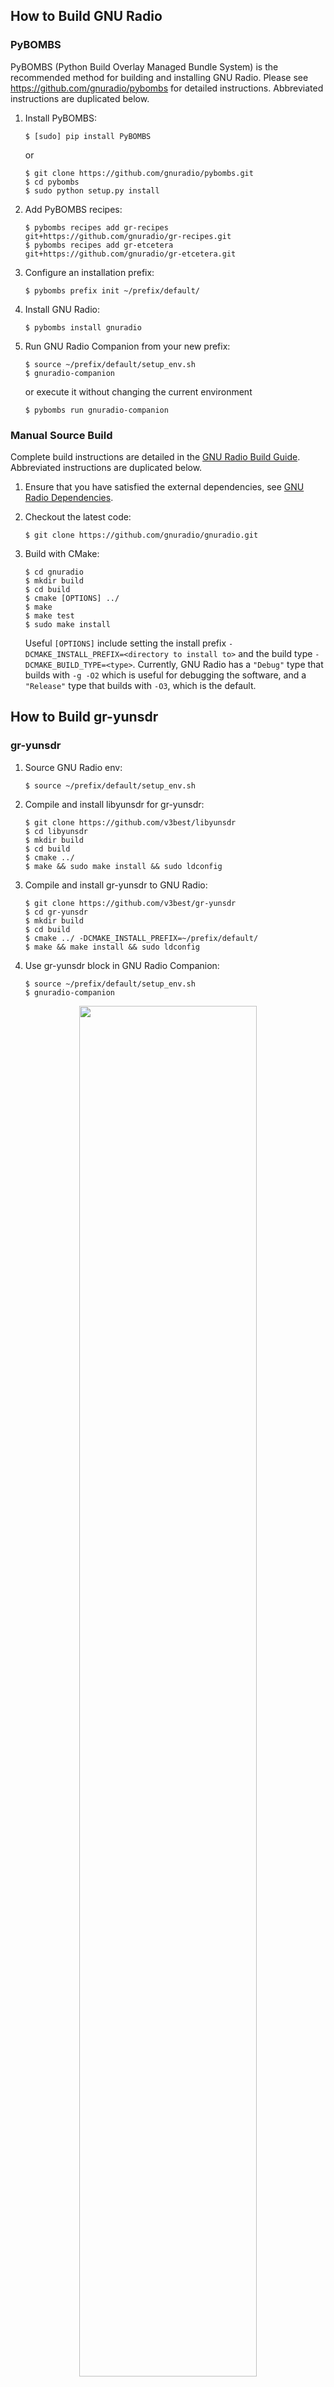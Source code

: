 

## How to Build GNU Radio

### PyBOMBS
PyBOMBS (Python Build Overlay Managed Bundle System) is the recommended 
method for building and installing GNU Radio. Please see 
https://github.com/gnuradio/pybombs for detailed instructions. Abbreviated 
instructions are duplicated below.

1. Install PyBOMBS:
    ```
    $ [sudo] pip install PyBOMBS
    ```
    or
    ```
    $ git clone https://github.com/gnuradio/pybombs.git
    $ cd pybombs
    $ sudo python setup.py install
    ```

2. Add PyBOMBS recipes:
    ```
    $ pybombs recipes add gr-recipes git+https://github.com/gnuradio/gr-recipes.git  
    $ pybombs recipes add gr-etcetera git+https://github.com/gnuradio/gr-etcetera.git
    ```

3. Configure an installation prefix:
    ```
    $ pybombs prefix init ~/prefix/default/
    ```

4. Install GNU Radio:
    ```
    $ pybombs install gnuradio
    ```

5. Run GNU Radio Companion from your new prefix:
    ```
    $ source ~/prefix/default/setup_env.sh
    $ gnuradio-companion
    ```
    or execute it without changing the current environment
    ```
    $ pybombs run gnuradio-companion
    ```

### Manual Source Build
Complete build instructions are detailed in the 
[GNU Radio Build Guide](https://gnuradio.org/doc/doxygen/build_guide.html). 
Abbreviated instructions are duplicated below.

1. Ensure that you have satisfied the external dependencies, see 
[GNU Radio Dependencies](https://gnuradio.org/doc/doxygen/build_guide.html).

2. Checkout the latest code:
    ```
    $ git clone https://github.com/gnuradio/gnuradio.git
    ```

3. Build with CMake:
    ```
    $ cd gnuradio
    $ mkdir build
    $ cd build
    $ cmake [OPTIONS] ../
    $ make
    $ make test
    $ sudo make install
    ```
    Useful `[OPTIONS]` include setting the install prefix 
    `-DCMAKE_INSTALL_PREFIX=<directory to install to>` and the build type 
    `-DCMAKE_BUILD_TYPE=<type>`. Currently, GNU Radio has a `"Debug"` type 
    that builds with `-g -O2` which is useful for debugging the software, 
    and a `"Release"` type that builds with `-O3`, which is the default.

## How to Build gr-yunsdr
### gr-yunsdr
1.	Source GNU Radio env:
    ```
    $ source ~/prefix/default/setup_env.sh
    ```
2.	Compile and install libyunsdr for gr-yunsdr:
    ```
    $ git clone https://github.com/v3best/libyunsdr
    $ cd libyunsdr
    $ mkdir build
    $ cd build
    $ cmake ../
    $ make && sudo make install && sudo ldconfig
    ```
3.	Compile and install gr-yunsdr to GNU Radio:
    ```
    $ git clone https://github.com/v3best/gr-yunsdr
    $ cd gr-yunsdr
    $ mkdir build
    $ cd build
    $ cmake ../ -DCMAKE_INSTALL_PREFIX=~/prefix/default/
    $ make && make install && sudo ldconfig
    ```
4.	Use gr-yunsdr block in GNU Radio Companion:
    ```
    $ source ~/prefix/default/setup_env.sh
    $ gnuradio-companion
    ``` 
<p align="center">
<img src="https://github.com/v3best/gr-yunsdr/blob/master/examples/yunsdr_source.png" width="75%" />
<img src="https://github.com/v3best/gr-yunsdr/blob/master/examples/yunsdr_sink.png" width="75%" />
</p>

### gr-osmosdr-gqrx

```
$git clone https://github.com/v3best/gr-osmosdr-gqrx
$cd gr-osmosdr-gqrx/
$git checkout yunsdr
$mkdir build
$cd build/
$cmake ../ -DCMAKE_INSTALL_PREFIX=<gnuradio install prefix>
$make
$make install
$sudo ldconfig
```
<p align="center">
<img src="https://github.com/v3best/gr-yunsdr/blob/master/examples/osmocom_sink_1chan.png" width="75%" />
<img src="https://github.com/v3best/gr-yunsdr/blob/master/examples/osmocom_sink_2chan.png" width="75%" />
</p>

### sdrangelove
```
$sudo apt install libqt5multimedia5-plugins qtmultimedia5-dev qttools5-dev qttools5-dev-tools libqt5opengl5-dev qtbase5-dev
$git clone git://git.osmocom.org/sdrangelove.git
$cd sdrangelove
$mkdir build
$cd build
$cmake ../
$make -j4
$./sdrangelove
```
<p align="center">
<img src="https://github.com/v3best/gr-yunsdr/blob/master/examples/sdrangelove.png" width="75%" />
</p> 

### gqrx
```
$git clone https://github.com/csete/gqrx.git gqrx.git
$sudo apt install libqt5svg5-dev
$cd gqrx.git
$mkdir build
$cd build
$cmake ../
$make -j4
$./src/gqrx
```
<p align="center">
<img src="https://github.com/v3best/gr-yunsdr/blob/master/examples/gqrx_config.png" width="75%" />
<img src="https://github.com/v3best/gr-yunsdr/blob/master/examples/gqrx.png" width="75%" />
</p> 
 

### gnss-sdr
```
$git clone https://github.com/v3best/gnss-sdr
$cd gnss-sdr/
$git checkout yunsdr
$mkdir build
$cd build/
$cmake ../ 
$make
$cd ../
$mkdir temp
$cd temp
$../install/gnss-sdr --config_file=../conf/gnss-sdr_GPS_L1_yunsdr_realtime.conf
```
<p align="center">
<img src="https://github.com/v3best/gr-yunsdr/blob/master/examples/gnss_sdr.png" width="75%" />
</p>


### gr-dvbt

1. Build and install
    ```
    $git clone https://github.com/BogdanDIA/gr-dvbt
    $cd gr-dvbt
    $mkdir build
    $cd build/
    $cmake ../ -DCMAKE_INSTALL_PREFIX=<gnuradio install prefix>
    $make && make install && sudo ldconfig
    ```

2. Run TX

    The simplest way to run DVB-T encoding is to use the gnuradio-companion flowgraphs examples/dvbt_tx_demo.grc. It will start with a MPEG-2 TS file and will eventually generate the 10Msps baseband samples.
    Open dvbt_tx_demo.grc and run it for transmitting with YunSDR from    samples.ts. This specific flowgraph has the parameters set as: 2k OFDM, FEC code 1/2, Modulation 16-QAM, Guard Interval 1/32

<p align="center">
<img src="https://github.com/v3best/gr-yunsdr/blob/master/examples/dvbt_tx.png" width="75%" />
</p>

3. Run RX

    To run DVB-T decoding just run examples/dvbt_rx_demo.grc. It will take the baseband samples and turn them into MPEG-2 TS file.

<p align="center">
<img src="https://github.com/v3best/gr-yunsdr/blob/master/examples/dvbt_rx.png" width="75%" />
</p>

### ADS-B

1. Build and install
    ```
    $sudo apt-get install sqlite3 libsqlite3-dev python-zmq python-numpy python-scipy
    $git clone https://github.com/bistromath/gr-air-modes
    $cd gr-air-modes
    $mkdir build
    $cd build/
    $cmake ../ -DCMAKE_INSTALL_PREFIX=<gnuradio install prefix>
    $make && make install && sudo ldconfig
    ```
2. Run modes_gui
   ```
   $modes_gui
   ```
<p align="center">
<img src="https://github.com/v3best/gr-yunsdr/blob/master/examples/ads-b_gui.png" width="75%" />
</p>

- After the GUI has started you will need to set the following settings:

  - [x]  Select Osmocom as Source
  - [x]  Set Sample Rate
  - [x]  Set Threshold
  - [x]  Set Gain
- Optional
  - [x]  Set Latitude
  - [x]  Set Longitude
  - [x]  Check KML and Set Output Filename
- After adjusting the above settings, click "Start" to begin capturing     ADS-B/Mode-S packets. You will see the Reports/second field fluctuate as packets are decoded; as aircraft are identified, their ID will populate the Visible Aircraft list.

<p align="center">
<img src="https://github.com/v3best/gr-yunsdr/blob/master/examples/ads-b_setup.png" width="75%" />
</p>

 - Once aircraft have populated the Visible Aircraft list, if you highlight an ID, and click on the Dashboard tab, it will display the details of the aircraft including it's Bearing, Range, Heading, Speed, Altitude, Climb Rate, Latitude, Longitude and Signal Strength. Not all aircraft will broadcast every field of data.

<p align="center">
<img src="https://github.com/v3best/gr-yunsdr/blob/master/examples/ads-b_dashboard.png" width="75%" />
</p>

 - The Azimuth Map tab will display a plot of overall distance of all received packets that have included Latitude and Longitude data.

<p align="center">
<img src="https://github.com/v3best/gr-yunsdr/blob/master/examples/ads-b_azimuth.png" width="75%" />
</p>
 - The Live Data tab will display a scrolling text field of all data packets decoded.

<p align="center">
<img src="https://github.com/v3best/gr-yunsdr/blob/master/examples/ads-b_livedata.png" width="75%" />
</p>

3. Plotting KML Data

    By enabling the KML setting within modes_gui, or with the --KML flag in modes_rx, it will output all aircraft data to a Google Earth compatible KML file. This KML file can be imported into Google Earth and viewed after the capture is complete.

    To import the KML data file and auto refresh follow the steps below:

    - Start Google Earth
    - Select "Add" -> "Network Link" from the menu bar
    - Enter a description into the "Name" field such as "ADS-B"
    - Click "Browse" and navigate to the location of the KML output file and select it
    - Select the "Refresh" tab
    - Under the "Time-Based Refresh" select "Periodically" and set a time frame you would like the data to refresh. (e.g. 4 seconds)
    - Click "OK"

<p align="center">
<img src="https://github.com/v3best/gr-yunsdr/blob/master/examples/ads-b_map.png" width="75%" />
</p>
